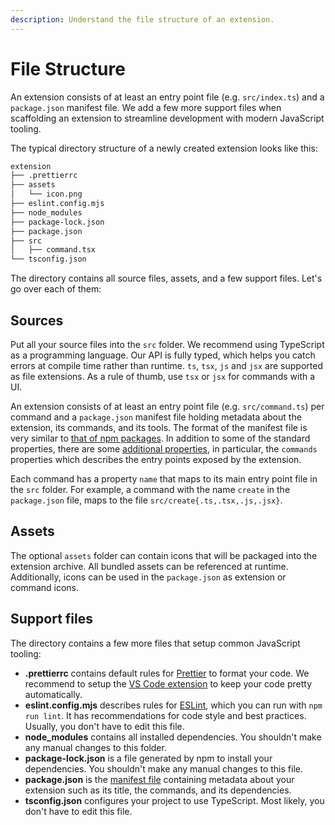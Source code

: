 ```yaml
---
description: Understand the file structure of an extension.
---
```


# File Structure

An extension consists of at least an entry point file (e.g. `src/index.ts`) and a `package.json` manifest file. We add a few more support files when scaffolding an extension to streamline development with modern JavaScript tooling.

The typical directory structure of a newly created extension looks like this:

```bash
extension
├── .prettierrc
├── assets
│   └── icon.png
├── eslint.config.mjs
├── node_modules
├── package-lock.json
├── package.json
├── src
│   ├── command.tsx
└── tsconfig.json
```

The directory contains all source files, assets, and a few support files. Let's go over each of them:

## Sources

Put all your source files into the `src` folder. We recommend using TypeScript as a programming language. Our API is fully typed, which helps you catch errors at compile time rather than runtime. `ts`, `tsx`, `js` and `jsx` are supported as file extensions. As a rule of thumb, use `tsx` or `jsx` for commands with a UI.

An extension consists of at least an entry point file (e.g. `src/command.ts`) per command and a `package.json` manifest file holding metadata about the extension, its commands, and its tools. The format of the manifest file is very similar to [that of npm packages](https://docs.npmjs.com/cli/v7/configuring-npm/package-json). In addition to some of the standard properties, there are some [additional properties](./manifest.md), in particular, the `commands` properties which describes the entry points exposed by the extension.

Each command has a property `name` that maps to its main entry point file in the `src` folder. For example, a command with the name `create` in the `package.json` file, maps to the file `src/create{.ts,.tsx,.js,.jsx}`.

## Assets

The optional `assets` folder can contain icons that will be packaged into the extension archive. All bundled assets can be referenced at runtime. Additionally, icons can be used in the `package.json` as extension or command icons.

## Support files

The directory contains a few more files that setup common JavaScript tooling:

- **.prettierrc** contains default rules for [Prettier](https://prettier.io) to format your code. We recommend to setup the [VS Code extension](https://prettier.io/docs/en/editors.html#visual-studio-code) to keep your code pretty automatically.
- **eslint.config.mjs** describes rules for [ESLint](https://eslint.org), which you can run with `npm run lint`. It has recommendations for code style and best practices. Usually, you don't have to edit this file.
- **node_modules** contains all installed dependencies. You shouldn't make any manual changes to this folder.
- **package-lock.json** is a file generated by npm to install your dependencies. You shouldn't make any manual changes to this file.
- **package.json** is the [manifest file](./manifest.md) containing metadata about your extension such as its title, the commands, and its dependencies.
- **tsconfig.json** configures your project to use TypeScript. Most likely, you don't have to edit this file.
